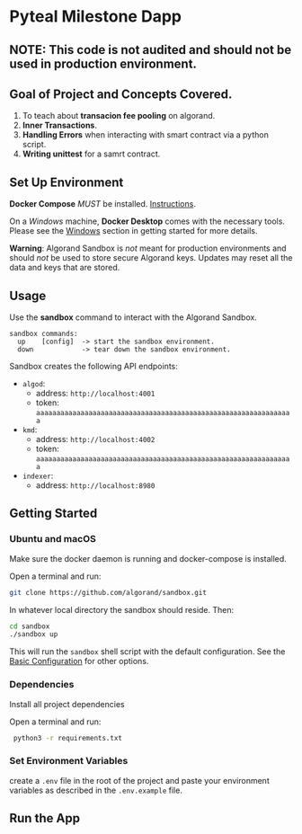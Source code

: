 # Pyteal Milestone Dapp

## **NOTE**: This code is not audited and should not be used in production environment.

## Goal of Project and Concepts Covered.

1. To teach about **transacion fee pooling** on algorand.
2. **Inner Transactions**.
3. **Handling Errors** when interacting with smart contract via a python script.
4. **Writing unittest** for a samrt contract.

## Set Up Environment

**Docker Compose** _MUST_ be installed. [Instructions](https://docs.docker.com/compose/install/).

On a _Windows_ machine, **Docker Desktop** comes with the necessary tools. Please see the [Windows](#windows) section in getting started for more details.

**Warning**: Algorand Sandbox is _not_ meant for production environments and should _not_ be used to store secure Algorand keys. Updates may reset all the data and keys that are stored.

## Usage

Use the **sandbox** command to interact with the Algorand Sandbox.

```plain
sandbox commands:
  up    [config]  -> start the sandbox environment.
  down            -> tear down the sandbox environment.
```

Sandbox creates the following API endpoints:

- `algod`:
  - address: `http://localhost:4001`
  - token: `aaaaaaaaaaaaaaaaaaaaaaaaaaaaaaaaaaaaaaaaaaaaaaaaaaaaaaaaaaaaaaaa`
- `kmd`:
  - address: `http://localhost:4002`
  - token: `aaaaaaaaaaaaaaaaaaaaaaaaaaaaaaaaaaaaaaaaaaaaaaaaaaaaaaaaaaaaaaaa`
- `indexer`:
  - address: `http://localhost:8980`

## Getting Started

### Ubuntu and macOS

Make sure the docker daemon is running and docker-compose is installed.

Open a terminal and run:

```bash
git clone https://github.com/algorand/sandbox.git
```

In whatever local directory the sandbox should reside. Then:

```bash
cd sandbox
./sandbox up
```

This will run the `sandbox` shell script with the default configuration. See the [Basic Configuration](#basic-configuration) for other options.

### Dependencies

Install all project dependencies

Open a terminal and run:

```bash
 python3 -r requirements.txt
```

### Set Environment Variables

create a ```.env``` file in the root of the project and paste your environment variables as described in the ```.env.example``` file.

## Run the App
